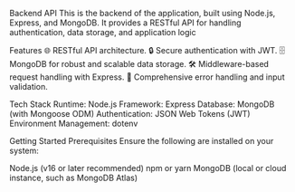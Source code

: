 Backend API
This is the backend of the application, built using Node.js, Express, and MongoDB. It provides a RESTful API for handling authentication, data storage, and application logic

Features
🌐 RESTful API architecture.
🔒 Secure authentication with JWT.
🗄️ MongoDB for robust and scalable data storage.
🛠️ Middleware-based request handling with Express.
📜 Comprehensive error handling and input validation.

Tech Stack
Runtime: Node.js
Framework: Express
Database: MongoDB (with Mongoose ODM)
Authentication: JSON Web Tokens (JWT)
Environment Management: dotenv

Getting Started
Prerequisites
Ensure the following are installed on your system:

Node.js (v16 or later recommended)
npm or yarn
MongoDB (local or cloud instance, such as MongoDB Atlas)
